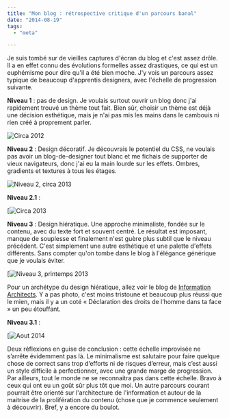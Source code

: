 ```yaml
---
title: "Mon blog : rétrospective critique d'un parcours banal"
date: "2014-08-19"
tags:
  - "meta"

---
```


Je suis tombé sur de vieilles captures d'écran du blog et c'est assez drôle. Il a en effet connu des évolutions formelles assez drastiques, ce qui est un euphémisme pour dire qu'il a été bien moche. J'y vois un parcours assez typique de beaucoup d'apprentis designers, avec l'échelle de progression suivante.

**Niveau 1** : pas de design. Je voulais surtout ouvrir un blog donc j'ai rapidement trouvé un thème tout fait. Bien sûr, choisir un thème est déjà une décision esthétique, mais je n'ai pas mis les mains dans le cambouis ni rien créé à proprement parler.

![Circa 2012](/assets/images/toutCeQuiBouge-0.png "Niveau 1, circa 2012")

**Niveau 2** : Design décoratif. Je découvrais le potentiel du CSS, ne voulais pas avoir un blog-de-designer tout blanc et me fichais de supporter de vieux navigateurs, donc j'ai eu la main lourde sur les effets. Ombres, gradients et textures à tous les étages.

![Niveau 2, circa 2013](/assets/images/toutCeQuiBouge-1.png " Niveau 2, circa 2013")

**Niveau 2.1** :

[![Circa 2013](/assets/images/toutCeQuiBouge-2.png "](http://toutcequibouge.net/toutcequibouge/wp-content/uploads/2014/08/toutCeQuiBouge-2.png)Niveau 2.1, circa 2013")

**Niveau 3** : Design hiératique. Une approche minimaliste, fondée sur le contenu, avec du texte fort et souvent centré. Le résultat est imposant, manque de souplesse et finalement n'est guère plus subtil que le niveau précédent. C'est simplement une autre esthétique et une palette d'effets différents. Sans compter qu'on tombe dans le blog à l'élégance générique que je voulais éviter.

[![Niveau 3, printemps 2013](/assets/images/toutcequiBouge-3.png "](http://toutcequibouge.net/toutcequibouge/wp-content/uploads/2014/08/toutcequiBouge-3.png) Niveau 3, printemps 2014")

Pour un archétype du design hiératique, allez voir le blog de [Information Architects](http://ia.net/blog/the-web-is-all-about-typography-period/). Y a pas photo, c'est moins tristoune et beaucoup plus réussi que le mien, mais il y a un coté « Déclaration des droits de l’homme dans ta face » un peu étouffant.

**Niveau 3.1** :

[![Aout 2014](/assets/images/ToutCeQuiBouge-4.png "](http://toutcequibouge.net/toutcequibouge/wp-content/uploads/2014/08/ToutCeQuiBouge-4.png)Niveau 3.1, aout 2014")

Deux réflexions en guise de conclusion : cette échelle improvisée ne s’arrête évidemment pas là. Le minimalisme est salutaire pour faire quelque chose de correct sans trop d’efforts ni de risques d’erreur, mais c’est aussi un style difficile à perfectionner, avec une grande marge de progression. Par ailleurs, tout le monde ne se reconnaitra pas dans cette échelle. Bravo à ceux qui ont eu un goût sûr plus tôt que moi. Un autre parcours courant pourrait être orienté sur l'architecture de l'information et autour de la maitrise de la prolifération du contenu (chose que je commence seulement à découvrir). Bref, y a encore du boulot.
